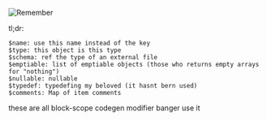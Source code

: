 ![Remember](https://github.com/HenrySck075/blob/pxmaterial/assets/remember.gif)

tl;dr:
```
$name: use this name instead of the key
$type: this object is this type 
$schema: ref the type of an external file
$emptiable: list of emptiable objects (those who returns empty arrays for "nothing")
$nullable: nullable 
$typedef: typedefing my beloved (it hasnt bern used)
$comments: Map of item comments
```
these are all block-scope codegen modifier banger use it
